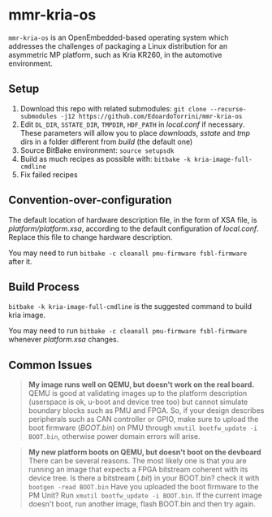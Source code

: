 # mmr-kria-os
`mmr-kria-os` is an OpenEmbedded-based operating system which addresses the challenges of packaging a Linux distribution for an asymmetric MP platform, such as Kria KR260, in the automotive environment.

## Setup
 1. Download this repo with related submodules: `git clone --recurse-submodules -j12 https://github.com/EdoardoTorrini/mmr-kria-os`
 2. Edit `DL_DIR`, `SSTATE_DIR`, `TMPDIR`, `HDF_PATH` in _local.conf_ if necessary. These parameters will allow you to place _downloads_, _sstate_ and _tmp_ dirs in a folder different from _build_ (the default one)
 3. Source BitBake environment: `source setupsdk`
 4. Build as much recipes as possible with: `bitbake -k kria-image-full-cmdline`
 5. Fix failed recipes

## Convention-over-configuration
The default location of hardware description file, in the form of XSA file, is _platform/platform.xsa_, according to the default configuration of _local.conf_. Replace this file to change hardware description.

You may need to run `bitbake -c cleanall pmu-firmware fsbl-firmware` after it.

## Build Process
`bitbake -k kria-image-full-cmdline` is the suggested command to build kria image.

You may need to run `bitbake -c cleanall pmu-firmware fsbl-firmware` whenever _platform.xsa_ changes.

## Common Issues
> **My image runs well on QEMU, but doesn't work on the real board.**
> QEMU is good at validating images up to the platform description (userspace is ok, u-boot and device tree too) but cannot simulate boundary blocks such as PMU and FPGA. So, if your design describes peripherals such as CAN controller or GPIO, make sure to upload the boot firmware (_BOOT.bin_) on PMU through `xmutil bootfw_update -i BOOT.bin`, otherwise power domain errors will arise.

> **My new platform boots on QEMU, but doesn't boot on the devboard**
> There can be several reasons. The most likely one is that you are running an image that expects a FPGA bitstream coherent with its device tree.
> Is there a bitstream (_.bit_) in your BOOT.bin? check it with `bootgen -read BOOT.bin`
> Have you uploaded the boot firmware to the PM Unit? Run `xmutil bootfw_update -i BOOT.bin`. If the current image doesn't boot, run another image, flash BOOT.bin and then try again.